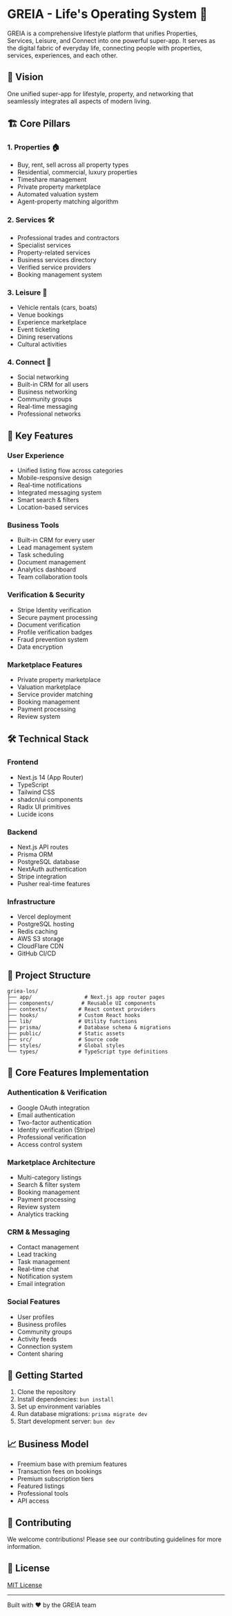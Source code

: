 # GREIA - Life's Operating System 🌟

GREIA is a comprehensive lifestyle platform that unifies Properties, Services, Leisure, and Connect into one powerful super-app. It serves as the digital fabric of everyday life, connecting people with properties, services, experiences, and each other.

## 🎯 Vision
One unified super-app for lifestyle, property, and networking that seamlessly integrates all aspects of modern living.

## 🏗️ Core Pillars

### 1. Properties 🏠
- Buy, rent, sell across all property types
- Residential, commercial, luxury properties
- Timeshare management
- Private property marketplace
- Automated valuation system
- Agent-property matching algorithm

### 2. Services 🛠️
- Professional trades and contractors
- Specialist services
- Property-related services
- Business services directory
- Verified service providers
- Booking management system

### 3. Leisure 🎉
- Vehicle rentals (cars, boats)
- Venue bookings
- Experience marketplace
- Event ticketing
- Dining reservations
- Cultural activities

### 4. Connect 🤝
- Social networking
- Built-in CRM for all users
- Business networking
- Community groups
- Real-time messaging
- Professional networks

## 💫 Key Features

### User Experience
- Unified listing flow across categories
- Mobile-responsive design
- Real-time notifications
- Integrated messaging system
- Smart search & filters
- Location-based services

### Business Tools
- Built-in CRM for every user
- Lead management system
- Task scheduling
- Document management
- Analytics dashboard
- Team collaboration tools

### Verification & Security
- Stripe Identity verification
- Secure payment processing
- Document verification
- Profile verification badges
- Fraud prevention system
- Data encryption

### Marketplace Features
- Private property marketplace
- Valuation marketplace
- Service provider matching
- Booking management
- Payment processing
- Review system

## 🛠️ Technical Stack

### Frontend
- Next.js 14 (App Router)
- TypeScript
- Tailwind CSS
- shadcn/ui components
- Radix UI primitives
- Lucide icons

### Backend
- Next.js API routes
- Prisma ORM
- PostgreSQL database
- NextAuth authentication
- Stripe integration
- Pusher real-time features

### Infrastructure
- Vercel deployment
- PostgreSQL hosting
- Redis caching
- AWS S3 storage
- CloudFlare CDN
- GitHub CI/CD

## 📂 Project Structure
```
griea-los/
├── app/                 # Next.js app router pages
├── components/         # Reusable UI components
├── contexts/          # React context providers
├── hooks/             # Custom React hooks
├── lib/               # Utility functions
├── prisma/            # Database schema & migrations
├── public/            # Static assets
├── src/               # Source code
├── styles/            # Global styles
└── types/             # TypeScript type definitions
```

## 🔑 Core Features Implementation

### Authentication & Verification
- Google OAuth integration
- Email authentication
- Two-factor authentication
- Identity verification (Stripe)
- Professional verification
- Access control system

### Marketplace Architecture
- Multi-category listings
- Search & filter system
- Booking management
- Payment processing
- Review system
- Analytics tracking

### CRM & Messaging
- Contact management
- Lead tracking
- Task management
- Real-time chat
- Notification system
- Email integration

### Social Features
- User profiles
- Business profiles
- Community groups
- Activity feeds
- Connection system
- Content sharing

## 🚀 Getting Started

1. Clone the repository
2. Install dependencies: `bun install`
3. Set up environment variables
4. Run database migrations: `prisma migrate dev`
5. Start development server: `bun dev`

## 📈 Business Model
- Freemium base with premium features
- Transaction fees on bookings
- Premium subscription tiers
- Featured listings
- Professional tools
- API access

## 🤝 Contributing
We welcome contributions! Please see our contributing guidelines for more information.

## 📄 License
[MIT License](LICENSE)

---

Built with ❤️ by the GREIA team